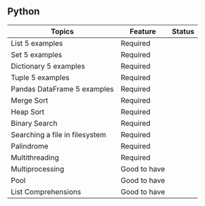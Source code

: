 ## Python

|Topics|Feature|Status|
|----|----|----|
|List 5 examples|Required||
|Set 5 examples|Required||
|Dictionary 5 examples|Required||
|Tuple 5 examples|Required||
|Pandas DataFrame 5 examples|Required||
|Merge Sort|Required||
|Heap Sort|Required||
|Binary Search|Required||
|Searching a file in filesystem|Required||
|Palindrome|Required||
|Multithreading|Required||
|Multiprocessing|Good to have||
|Pool|Good to have||
|List Comprehensions|Good to have||
